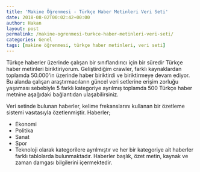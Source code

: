 ```yaml
---
title: 'Makine Öğrenmesi - Türkçe Haber Metinleri Veri Seti'
date: 2018-08-02T00:02:42+00:00
author: Hakan
layout: post
permalink: /makine-ogrenmesi-turkce-haber-metinleri-veri-seti/
categories: Genel
tags: [makine öğrenmesi, türkçe haber metinleri, veri seti]
---
```



Türkçe haberler üzerinde çalışan bir sınıflandırıcı için bir süredir Türkçe haber metinleri biriktiriyorum. Geliştirdiğim crawler, farklı kaynaklardan toplamda 50.000'in üzerinde haber biriktirdi ve biriktirmeye devam ediyor. Bu alanda çalışan araştırmacıların güncel veri setlerine erişim zorluğu yaşaması sebebiyle 5 farklı kategoriye ayrılmış toplamda 500 Türkçe haber metnine aşağıdaki bağlantıdan ulaşabilirsiniz. 

Veri setinde bulunan haberler, kelime frekanslarını kullanan bir özetleme sistemi vasıtasıyla özetlenmiştir. Haberler;

- Ekonomi
- Politika
- Sanat
- Spor
- Teknoloji olarak kategorilere ayrılmıştır ve her bir kategoriye ait haberler farklı tablolarda bulunmaktadır. Haberler başlık, özet metin, kaynak ve zaman damgası bilgilerini içermektedir.